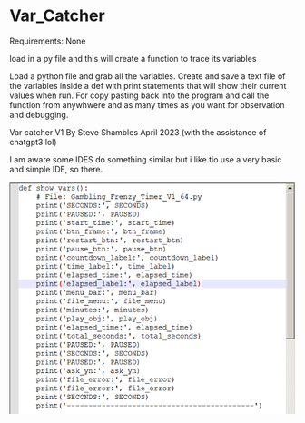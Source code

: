 # Var_Catcher

Requirements: None

load in a py file and this will create a function to trace its variables


Load a python file and grab all the variables. Create and save a text file of the variables inside a def with print statements
that will show their current values when run. For copy pasting back into the program and call the function from
anywhwere and as many times as you want for observation and debugging.

Var catcher V1 By Steve Shambles April 2023
(with the assistance of chatgpt3 lol)

I am aware some IDES do something similar but i like tio use a very basic and simple IDE, so there.


![Alt Text](https://github.com/Steve-Shambles/Var_Catcher/blob/main/var_catcher_screenshot.png)

